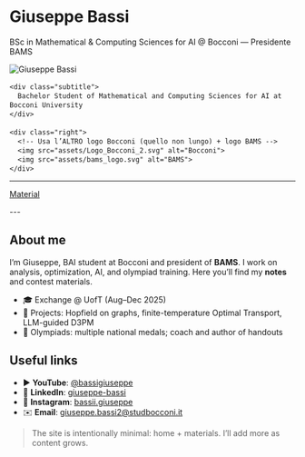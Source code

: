<!-- TITOLO SOPRA L’IMMAGINE -->
<div class="page-title">
  <h1>Giuseppe Bassi</h1>
  <p>BSc in Mathematical &amp; Computing Sciences for AI @ Bocconi — Presidente BAMS</p>
</div>

<!-- BLOCCO HERO + OVERLAY -->
<div class="hero-wrap">
  <div class="hero-lake" aria-label="Lake Garda background"></div>

  <!-- Riga sovrapposta: avatar (75% dentro il lago, 25% fuori), sottotitolo nero Georgia, loghi a destra -->
  <div class="overlay-row">
    <img class="avatar" src="assets/avatar_square.jpg" alt="Giuseppe Bassi">

    <div class="subtitle">
      Bachelor Student of Mathematical and Computing Sciences for AI at Bocconi University
    </div>

    <div class="right">
      <!-- Usa l’ALTRO logo Bocconi (quello non lungo) + logo BAMS -->
      <img src="assets/Logo_Bocconi_2.svg" alt="Bocconi">
      <img src="assets/bams_logo.svg" alt="BAMS">
    </div>
  </div>
</div>

<hr class="section-divider">

<!-- CTA sotto la riga divisoria -->
<p class="top-cta" style="margin-top:6px;">
  <a class="md-button md-button--primary md-button--xl" href="notes/">Material</a>
</p>
---

## About me
I’m Giuseppe, BAI student at Bocconi and president of **BAMS**. I work on analysis, optimization, AI, and olympiad training. Here you’ll find my **notes** and contest materials.

- 🎓 Exchange @ UofT (Aug–Dec 2025)
- 🧠 Projects: Hopfield on graphs, finite-temperature Optimal Transport, LLM-guided D3PM
- 🏅 Olympiads: multiple national medals; coach and author of handouts

## Useful links
- ▶️ **YouTube**: [@bassigiuseppe](https://www.youtube.com/@bassigiuseppe)
- 💼 **LinkedIn**: [giuseppe-bassi](https://www.linkedin.com/in/giuseppe-bassi/)
- 📸 **Instagram**: [bassii.giuseppe](https://www.instagram.com/bassii.giuseppe/)
- ✉️ **Email**: [giuseppe.bassi2@studbocconi.it](mailto:giuseppe.bassi2@studbocconi.it)

> The site is intentionally minimal: home + materials. I’ll add more as content grows.
